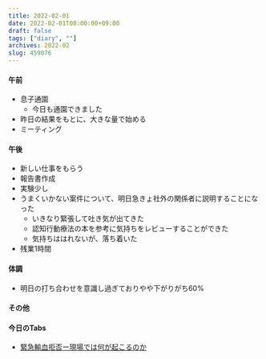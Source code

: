 ```yaml
---
title: 2022-02-01
date: 2022-02-01T00:00:00+09:00
draft: false
tags: ["diary", ""]
archives: 2022-02
slug: 459076
---
```

#### 午前
- 息子通園
  - 今日も通園できました
- 昨日の結果をもとに、大きな量で始める
- ミーティング
#### 午後
- 新しい仕事をもらう
- 報告書作成
- 実験少し
- うまくいかない案件について、明日急きょ社外の関係者に説明することになった
  - いきなり緊張して吐き気が出てきた
  - 認知行動療法の本を参考に気持ちをレビューすることができた
  - 気持ちははれないが、落ち着いた
- 残業1時間
#### 体調
- 明日の打ち合わせを意識し過ぎておりやや下がりがち60%
#### その他
#### 今日のTabs
- [緊急輸血拒否ー現場では何が起こるのか](https://ameblo.jp/lawyertanaka/)
